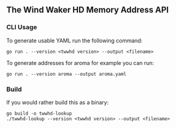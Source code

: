## The Wind Waker HD Memory Address API

### CLI Usage

To generate usable YAML run the following command: 
```
go run . --version <twwhd version> --output <filename>
```

To generate addresses for aroma for example you can run: 
```
go run . --version aroma --output aroma.yaml
```

### Build

If you would rather build this as a binary:
```
go build -o twwhd-lookup
./twwhd-lookup --version <twwhd version> --output <filename>
```
